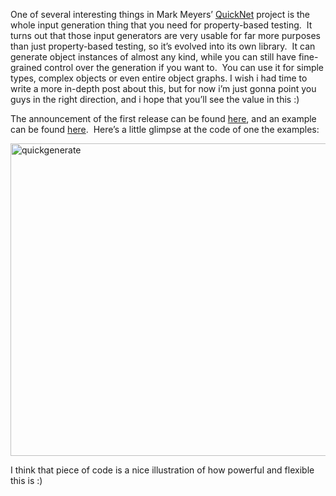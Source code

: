 <p>One of several interesting things in Mark Meyers’ <a href="http://code.google.com/p/quicknet/" target="_blank">QuickNet</a> project is the whole input generation thing that you need for property-based testing.&#160; It turns out that those input generators are very usable for far more purposes than just property-based testing, so it’s evolved into its own library.&#160; It can generate object instances of almost any kind, while you can still have fine-grained control over the generation if you want to.&#160; You can use it for simple types, complex objects or even entire object graphs. I wish i had time to write a more in-depth post about this, but for now i’m just gonna point you guys in the right direction, and i hope that you’ll see the value in this :)</p>  <p>The announcement of the first release can be found <a href="http://kilfour.wordpress.com/2010/06/29/quickgenerate-0-1-released/" target="_blank">here</a>, and an example can be found <a href="http://kilfour.wordpress.com/2010/06/29/quickgenerate-example/" target="_blank">here</a>.&#160; Here’s a little glimpse at the code of one the examples:</p>  <p><a href="http://davybrion.com/pictures/CheckOutQuickGenerate_7FE6/quickgenerate.png"><img style="border-bottom: 0px; border-left: 0px; display: inline; border-top: 0px; border-right: 0px" title="quickgenerate" border="0" alt="quickgenerate" src="http://davybrion.com/pictures/CheckOutQuickGenerate_7FE6/quickgenerate_thumb.png" width="653" height="500" /></a> </p>  <p>I think that piece of code is a nice illustration of how powerful and flexible this is :)</p>